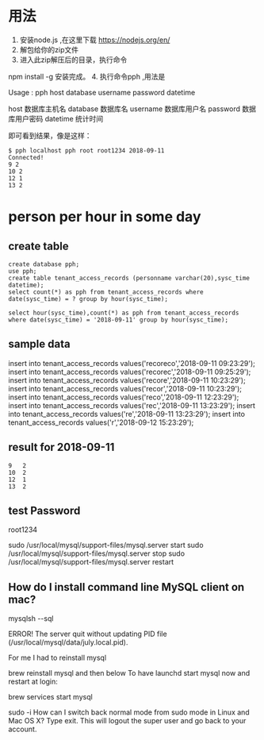 # 用法

1. 安装node.js ,在这里下载 https://nodejs.org/en/
2. 解包给你的zip文件
3. 进入此zip解压后的目录，执行命令

npm install -g
安装完成。
4. 执行命令pph ,用法是

Usage : pph host database username password datetime


host 数据库主机名
database 数据库名
username 数据库用户名
password 数据库用户密码
datetime 统计时间

即可看到结果，像是这样：

	$ pph localhost pph root root1234 2018-09-11
	Connected!
	9 2
	10 2
	12 1
	13 2

# person per hour in some day

## create table
	create database pph;
	use pph;
	create table tenant_access_records (personname varchar(20),sysc_time datetime);
	select count(*) as pph from tenant_access_records where date(sysc_time) = ? group by hour(sysc_time);

	select hour(sysc_time),count(*) as pph from tenant_access_records where date(sysc_time) = '2018-09-11' group by hour(sysc_time);

## sample data

insert into tenant_access_records values('recoreco','2018-09-11 09:23:29');
insert into tenant_access_records values('recorec','2018-09-11 09:25:29');
insert into tenant_access_records values('recore','2018-09-11 10:23:29');
insert into tenant_access_records values('recor','2018-09-11 10:23:29');
insert into tenant_access_records values('reco','2018-09-11 12:23:29');
insert into tenant_access_records values('rec','2018-09-11 13:23:29');
insert into tenant_access_records values('re','2018-09-11 13:23:29');
insert into tenant_access_records values('r','2018-09-12 15:23:29');

## result for 2018-09-11

	9	2
	10  2
	12  1
	13  2

## test Password

root1234

sudo /usr/local/mysql/support-files/mysql.server start
sudo /usr/local/mysql/support-files/mysql.server stop
sudo /usr/local/mysql/support-files/mysql.server restart

## How do I install command line MySQL client on mac?

mysqlsh --sql

ERROR! The server quit without updating PID file (/usr/local/mysql/data/july.local.pid).


For me I had to reinstall mysql

brew reinstall mysql
and then below To have launchd start mysql now and restart at login:

brew services start mysql

sudo -i How can I switch back normal mode from sudo mode in Linux and Mac OS X?
Type exit. This will logout the super user and go back to your account.